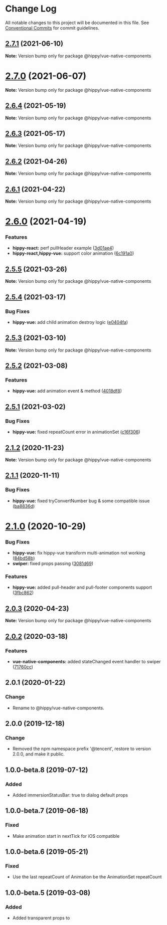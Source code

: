# Change Log

All notable changes to this project will be documented in this file.
See [Conventional Commits](https://conventionalcommits.org) for commit guidelines.

## [2.7.1](https://github.com/Tencent/Hippy/tree/master/packages/hippy-vue-native-components/compare/2.7.0...2.7.1) (2021-06-10)

**Note:** Version bump only for package @hippy/vue-native-components





# [2.7.0](https://github.com/Tencent/Hippy/tree/master/packages/hippy-vue-native-components/compare/2.6.4...2.7.0) (2021-06-07)

**Note:** Version bump only for package @hippy/vue-native-components





## [2.6.4](https://github.com/Tencent/Hippy/tree/master/packages/hippy-vue-native-components/compare/2.6.3...2.6.4) (2021-05-19)

**Note:** Version bump only for package @hippy/vue-native-components





## [2.6.3](https://github.com/Tencent/Hippy/tree/master/packages/hippy-vue-native-components/compare/2.6.2...2.6.3) (2021-05-17)

**Note:** Version bump only for package @hippy/vue-native-components





## [2.6.2](https://github.com/Tencent/Hippy/tree/master/packages/hippy-vue-native-components/compare/2.6.1...2.6.2) (2021-04-26)

**Note:** Version bump only for package @hippy/vue-native-components





## [2.6.1](https://github.com/Tencent/Hippy/tree/master/packages/hippy-vue-native-components/compare/2.6.0...2.6.1) (2021-04-22)

**Note:** Version bump only for package @hippy/vue-native-components





# [2.6.0](https://github.com/Tencent/Hippy/tree/master/packages/hippy-vue-native-components/compare/2.5.5...2.6.0) (2021-04-19)


### Features

* **hippy-react:** perf pullHeader example ([3d01ae4](https://github.com/Tencent/Hippy/tree/master/packages/hippy-vue-native-components/commit/3d01ae40dc24fdd0e4941d18a543e438dc766ac3))
* **hippy-react,hippy-vue:** support color animation ([6c191a0](https://github.com/Tencent/Hippy/tree/master/packages/hippy-vue-native-components/commit/6c191a08e203f45e8dd28e8e2e2f492bee20de8d))





## [2.5.5](https://github.com/Tencent/Hippy/tree/master/packages/hippy-vue-native-components/compare/2.5.4...2.5.5) (2021-03-26)

**Note:** Version bump only for package @hippy/vue-native-components





## [2.5.4](https://github.com/Tencent/Hippy/tree/master/packages/hippy-vue-native-components/compare/2.5.3...2.5.4) (2021-03-17)


### Bug Fixes

* **hippy-vue:** add child animation destroy logic ([e0404fa](https://github.com/Tencent/Hippy/tree/master/packages/hippy-vue-native-components/commit/e0404fa8cb31612309c39c16d8fe8a967fac5300))





## [2.5.3](https://github.com/Tencent/Hippy/tree/master/packages/hippy-vue-native-components/compare/2.5.2...2.5.3) (2021-03-10)

**Note:** Version bump only for package @hippy/vue-native-components





## [2.5.2](https://github.com/Tencent/Hippy/tree/master/packages/hippy-vue-native-components/compare/2.5.1...2.5.2) (2021-03-08)


### Features

* **hippy-vue:** add animation event & method ([4018df8](https://github.com/Tencent/Hippy/tree/master/packages/hippy-vue-native-components/commit/4018df8d8873e5830182b7d567e837c9bc5a0ef1))





## [2.5.1](https://github.com/Tencent/Hippy/tree/master/packages/hippy-vue-native-components/compare/2.5.0...2.5.1) (2021-03-02)


### Bug Fixes

* **hippy-vue:** fixed repeatCount error in animationSet ([c16f306](https://github.com/Tencent/Hippy/tree/master/packages/hippy-vue-native-components/commit/c16f3069d1361d69d872acf9476f345c0f886364))





## [2.1.2](https://github.com/Tencent/Hippy/tree/master/packages/hippy-vue-native-components/compare/2.1.1...2.1.2) (2020-11-23)

**Note:** Version bump only for package @hippy/vue-native-components





## [2.1.1](https://github.com/Tencent/Hippy/tree/master/packages/hippy-vue-native-components/compare/2.1.0...2.1.1) (2020-11-11)


### Bug Fixes

* **hippy-vue:** fixed tryConvertNumber bug & some compatible issue ([ba8836d](https://github.com/Tencent/Hippy/tree/master/packages/hippy-vue-native-components/commit/ba8836d9b3c3461f013d325c0e86c84233e3ede6))



# [2.1.0](https://github.com/Tencent/Hippy/tree/master/packages/hippy-vue-native-components/compare/2.0.3...2.1.0) (2020-10-29)


### Bug Fixes

* **hippy-vue:** fix hippy-vue transform multi-animation not working ([84bd58b](https://github.com/Tencent/Hippy/tree/master/packages/hippy-vue-native-components/commit/84bd58be840ea3f5ddd9d387e92b5a084387e9d1))
* **swiper:** fixed props passing ([3081d69](https://github.com/Tencent/Hippy/tree/master/packages/hippy-vue-native-components/commit/3081d6999fe7ce7556798d41caaa5bdee5907fb3))


### Features

* **hippy-vue:** added pull-header and pull-footer components support ([3fbc862](https://github.com/Tencent/Hippy/tree/master/packages/hippy-vue-native-components/commit/3fbc86230eef085fe1e33efc53c8507bf3598233))





## [2.0.3](https://github.com/Tencent/Hippy/tree/master/packages/hippy-vue-native-components/compare/2.0.2...2.0.3) (2020-04-23)

**Note:** Version bump only for package @hippy/vue-native-components





## [2.0.2](https://github.com/Tencent/Hippy/tree/master/packages/hippy-vue-native-components/compare/2.0.1...2.0.2) (2020-03-18)

### Features

* **vue-native-components:** added stateChanged event handler to swiper ([71760cc](https://github.com/Tencent/Hippy/tree/master/packages/hippy-vue-native-components/commit/71760cccf15a819c644efaa1e084a96fcc4e856e))

## 2.0.1 (2020-01-22)

### Change

* Rename to @hippy/vue-native-components.

## 2.0.0 (2019-12-18)

### Change

* Removed the npm namespace prefix '@tencent', restore to version 2.0.0, and make it public.

## 1.0.0-beta.8 (2019-07-12)

### Added

* Added immersionStatusBar: true to dialog default props

## 1.0.0-beta.7 (2019-06-18)

### Fixed

* Make animation start in nextTick for iOS compatible

## 1.0.0-beta.6 (2019-05-21)

### Fixed

* Use the last repeatCount of Animation be the AnimationSet repeatCount

## 1.0.0-beta.5 (2019-03-08)

### Added

* Added transparent props to <dialog> module to fit iOS to Android.
